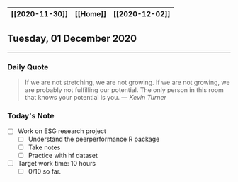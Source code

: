 | [[2020-11-30]] | [[Home]] | [[2020-12-02]] |
| :-: | :-: | :-: |

## Tuesday, 01 December 2020 
---
### Daily Quote
> If we are not stretching, we are not growing. If we are not growing, we are probably not fulfilling our potential. The only person in this room that knows your potential is you.
> &mdash; <cite>Kevin Turner </cite>

### Today's Note

- [ ] Work on ESG research project
	- [ ] Understand the peerperformance R package
	- [ ] Take notes
	- [ ] Practice with hf dataset

- [ ] Target work time: 10 hours
	- [ ] 0/10 so far.